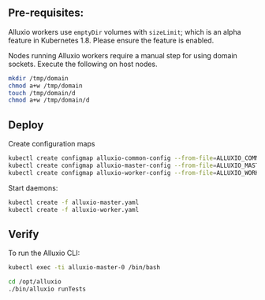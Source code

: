 ## Pre-requisites:

Alluxio workers use `emptyDir` volumes with `sizeLimit`; which is an alpha feature in Kubernetes 1.8. Please ensure the feature is enabled.

Nodes running Alluxio workers require a manual step for using domain sockets. Execute the following on host nodes.
```bash
mkdir /tmp/domain
chmod a+w /tmp/domain
touch /tmp/domain/d
chmod a+w /tmp/domain/d
```

## Deploy

Create configuration maps
```bash
kubectl create configmap alluxio-common-config --from-file=ALLUXIO_COMMON_CONFIG=conf/common.properties
kubectl create configmap alluxio-master-config --from-file=ALLUXIO_MASTER_CONFIG=conf/master.properties
kubectl create configmap alluxio-worker-config --from-file=ALLUXIO_WORKER_CONFIG=conf/worker.properties
```

Start daemons:
```bash
kubectl create -f alluxio-master.yaml
kubectl create -f alluxio-worker.yaml
```

## Verify 
To run the Alluxio CLI:
```bash
kubectl exec -ti alluxio-master-0 /bin/bash

cd /opt/alluxio
./bin/alluxio runTests
```
